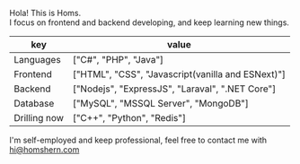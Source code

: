 Hola! This is Homs.\
I focus on frontend and backend developing, and keep learning new things.

>

|key|value|
|-|-|
|Languages|["C#", "PHP", "Java"]|
|Frontend|["HTML", "CSS", "Javascript(vanilla and ESNext)"]|
|Backend|["Nodejs", "ExpressJS", "Laraval", ".NET Core"]|
|Database|["MySQL", "MSSQL Server", "MongoDB"]|
|Drilling now|["C++", "Python", "Redis"]|

I'm self-employed and keep professional, feel free to contact me with hi@homshern.com